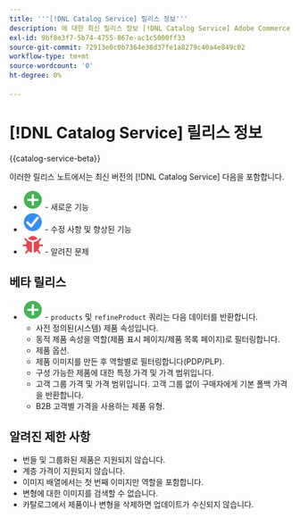 ```yaml
---
title: '''[!DNL Catalog Service] 릴리스 정보'''
description: 에 대한 최신 릴리스 정보 [!DNL Catalog Service] Adobe Commerce용.
exl-id: 9bf8e3f7-5b74-4755-867e-ac1c5000ff33
source-git-commit: 72913e0c0b7364e38d37fe1a8279c40a4e849c02
workflow-type: tm+mt
source-wordcount: '0'
ht-degree: 0%

---
```


# [!DNL Catalog Service] 릴리스 정보

{{catalog-service-beta}}

이러한 릴리스 노트에서는 최신 버전의 [!DNL Catalog Service] 다음을 포함합니다.

* ![새로 만들기](../assets/new.svg) - 새로운 기능
* ![수정](../assets/fix.svg) - 수정 사항 및 향상된 기능
* ![버그](../assets/bug.svg) - 알려진 문제

## 베타 릴리스

* ![새로 만들기](../assets/new.svg) - `products` 및 `refineProduct` 쿼리는 다음 데이터를 반환합니다.
   * 사전 정의된(시스템) 제품 속성입니다.
   * 동적 제품 속성을 역할(제품 표시 페이지/제품 목록 페이지)로 필터링합니다.
   * 제품 옵션.
   * 제품 이미지를 만든 후 역할별로 필터링합니다(PDP/PLP).
   * 구성 가능한 제품에 대한 특정 가격 및 가격 범위입니다.
   * 고객 그룹 가격 및 가격 범위입니다. 고객 그룹 없이 구매자에게 기본 폴백 가격을 반환합니다.
   * B2B 고객별 가격을 사용하는 제품 유형.

## 알려진 제한 사항

* 번들 및 그룹화된 제품은 지원되지 않습니다.
* 계층 가격이 지원되지 않습니다.
* 이미지 배열에서는 첫 번째 이미지만 역할을 포함합니다.
* 변형에 대한 이미지를 검색할 수 없습니다.
* 카탈로그에서 제품이나 변형을 삭제하면 업데이트가 수신되지 않습니다.
